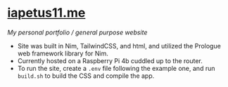 # [iapetus11.me](https://iapetus11.me) <!--![Code Quality](https://www.codefactor.io/repository/github/iapetus-11/iapetus11.me/badge)-->
*My personal portfolio / general purpose website*

* Site was built in Nim, TailwindCSS, and html, and utilized the Prologue web framework library for Nim.
* Currently hosted on a Raspberry Pi 4b cuddled up to the router.
* To run the site, create a `.env` file following the example one, and run `build.sh` to build the CSS and compile the app.
